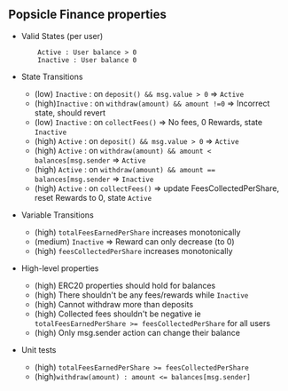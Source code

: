 ## Popsicle Finance properties

- Valid States (per user)
  ```
      Active : User balance > 0
      Inactive : User balance 0
  ```

- State Transitions
  - (low) `Inactive` : on `deposit() && msg.value > 0` => `Active`
  - (high)`Inactive` : on `withdraw(amount) && amount !=0` => Incorrect state, should revert
  - (low) `Inactive` : on `collectFees()` => No fees, 0 Rewards, state `Inactive`
  - (high) `Active` : on `deposit() && msg.value > 0` => `Active`
  - (high) `Active` : on `withdraw(amount) && amount < balances[msg.sender` => `Active`
  - (high) `Active` : on `withdraw(amount) && amount == balances[msg.sender` => `Inactive`
  - (high) `Active` : on `collectFees()` => update FeesCollectedPerShare, reset Rewards to 0, state `Active`

- Variable Transitions
  - (high) `totalFeesEarnedPerShare` increases monotonically
  - (medium) `Inactive` => Reward can only decrease (to 0)
  - (high) `feesCollectedPerShare` increases monotonically

- High-level properties
  - (high) ERC20 properties should hold for balances
  - (high) There shouldn't be any fees/rewards while `Inactive`
  - (high) Cannot withdraw more than deposits
  - (high) Collected fees shouldn't be negative ie `totalFeesEarnedPerShare >= feesCollectedPerShare` for all users
  - (high) Only msg.sender action can change their balance
  
- Unit tests
  - (high) `totalFeesEarnedPerShare >= feesCollectedPerShare`
  - (high)`withdraw(amount) : amount <= balances[msg.sender]`  
